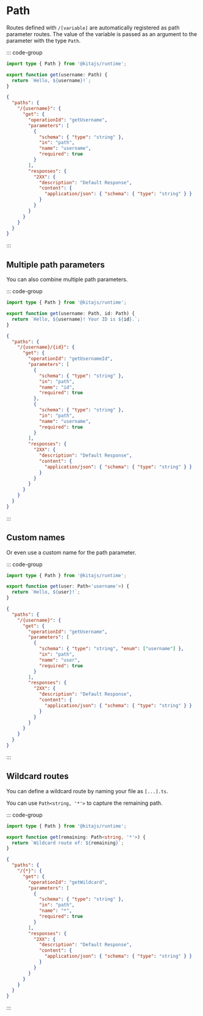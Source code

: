 # Path

Routes defined with `/[variable]` are automatically registered as path parameter
routes. The value of the variable is passed as an argument to the parameter with
the type `Path`.

::: code-group

```ts [src/routes/[username].ts]
import type { Path } from '@kitajs/runtime';

export function get(username: Path) {
  return `Hello, ${username}!`;
}
```

```json [Route Schema]
{
  "paths": {
    "/{username}": {
      "get": {
        "operationId": "getUsername",
        "parameters": [
          {
            "schema": { "type": "string" },
            "in": "path",
            "name": "username",
            "required": true
          }
        ],
        "responses": {
          "2XX": {
            "description": "Default Response",
            "content": {
              "application/json": { "schema": { "type": "string" } }
            }
          }
        }
      }
    }
  }
}
```

:::

## Multiple path parameters

You can also combine multiple path parameters.

::: code-group

```ts [src/routes/[username]/[id].ts]
import type { Path } from '@kitajs/runtime';

export function get(username: Path, id: Path) {
  return `Hello, ${username}! Your ID is ${id}.`;
}
```

```json [Route Schema]
{
  "paths": {
    "/{username}/{id}": {
      "get": {
        "operationId": "getUsernameId",
        "parameters": [
          {
            "schema": { "type": "string" },
            "in": "path",
            "name": "id",
            "required": true
          },
          {
            "schema": { "type": "string" },
            "in": "path",
            "name": "username",
            "required": true
          }
        ],
        "responses": {
          "2XX": {
            "description": "Default Response",
            "content": {
              "application/json": { "schema": { "type": "string" } }
            }
          }
        }
      }
    }
  }
}
```

:::

## Custom names

Or even use a custom name for the path parameter.

::: code-group

```ts [src/routes/[username].ts]
import type { Path } from '@kitajs/runtime';

export function get(user: Path<'username'>) {
  return `Hello, ${user}!`;
}
```

```json [Route Schema]
{
  "paths": {
    "/{username}": {
      "get": {
        "operationId": "getUsername",
        "parameters": [
          {
            "schema": { "type": "string", "enum": ["username"] },
            "in": "path",
            "name": "user",
            "required": true
          }
        ],
        "responses": {
          "2XX": {
            "description": "Default Response",
            "content": {
              "application/json": { "schema": { "type": "string" } }
            }
          }
        }
      }
    }
  }
}
```

:::

## Wildcard routes

You can define a wildcard route by naming your file as `[...].ts`.

You can use `Path<string, '*'>` to capture the remaining path.

::: code-group

```ts [src/routes/[...].ts]
import type { Path } from '@kitajs/runtime';

export function get(remaining: Path<string, '*'>) {
  return `Wildcard route of: ${remaining}`;
}
```

```json [Route Schema]
{
  "paths": {
    "/{*}": {
      "get": {
        "operationId": "getWildcard",
        "parameters": [
          {
            "schema": { "type": "string" },
            "in": "path",
            "name": "*",
            "required": true
          }
        ],
        "responses": {
          "2XX": {
            "description": "Default Response",
            "content": {
              "application/json": { "schema": { "type": "string" } }
            }
          }
        }
      }
    }
  }
}
```

:::
